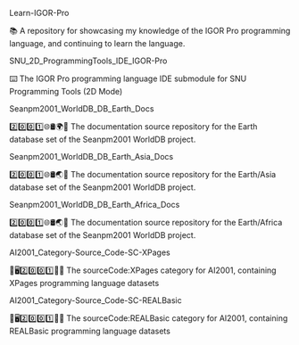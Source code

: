 
Learn-IGOR-Pro

📚️ A repository for showcasing my knowledge of the IGOR Pro programming language, and continuing to learn the language. 

SNU_2D_ProgrammingTools_IDE_IGOR-Pro

⌨️ The IGOR Pro programming language IDE submodule for SNU Programming Tools (2D Mode)

Seanpm2001_WorldDB_DB_Earth_Docs

2️⃣️0️⃣️0️⃣️1️⃣️🌐️🛢️🌍️📖️ The documentation source repository for the Earth database set of the Seanpm2001 WorldDB project.

Seanpm2001_WorldDB_DB_Earth_Asia_Docs

2️⃣️0️⃣️0️⃣️1️⃣️🌐️🛢️🌏️📖️ The documentation source repository for the Earth/Asia database set of the Seanpm2001 WorldDB project.

Seanpm2001_WorldDB_DB_Earth_Africa_Docs

2️⃣️0️⃣️0️⃣️1️⃣️🌐️🛢️🌏️📖️ The documentation source repository for the Earth/Africa database set of the Seanpm2001 WorldDB project.

AI2001_Category-Source_Code-SC-XPages

🧠️🖥️2️⃣️0️⃣️0️⃣️1️⃣️💾️📜️ The sourceCode:XPages category for AI2001, containing XPages programming language datasets

AI2001_Category-Source_Code-SC-REALBasic

🧠️🖥️2️⃣️0️⃣️0️⃣️1️⃣️💾️📜️ The sourceCode:REALBasic category for AI2001, containing REALBasic programming language datasets

